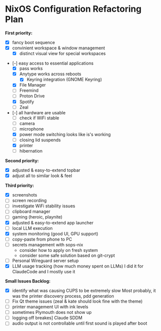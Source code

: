 # NixOS Configuration Refactoring Plan

**First priority:**

- [x] fancy boot sequence
- [x] convinient workspace & window management
    - [x] distinct visual view for special workspaces
- [-] easy access to essential applications
    - [x] pass works
    - [x] Anytype works across reboots
        - [x] Keyring integration (GNOME Keyring)
    - [x] File Manager
    - [ ] Freemind
    - [ ] Proton Drive
    - [x] Spotify
    - [ ] Zeal
- [-] all hardware are usable
    - [ ] check if WiFi stable
    - [ ] camera
    - [ ] microphone
    - [x] power mode switching
        looks like is's working
    - [ ] closing lid suspends
    - [x] printer
    - [ ] hibernation

**Second priority:**

- [x] adjusted & easy-to-extend topbar
- [x] adjust all to similar look & feel

**Third priority:**

- [x] screenshots
- [ ] screen recording
- [ ] investigate WiFi stability issues
- [ ] clipboard manager
- [ ] gaming (heroic, playnite)
- [x] adjusted & easy-to-extend app launcher
- [ ] local LLM execution
- [x] system monitoring (good UI, GPU support)
- [ ] copy-paste from phone to PC
- [ ] secrets management with sops-nix
    - consider how to apply on fresh system
    - consider some safe solution based on git-crypt
- [ ] Personal Wireguard server setup
- [x] LLM usage tracking (how much money spent on LLMs)
    I did it for ClaudeCode and I mostly use it

**Small Issues Backlog:**

- [x] identify what was causing CUPS to be extremely slow
    Most probably, it was the printer discovery process, pdd generation
- [ ] Fix Qt theme issues (zeal & kate should look fine with the theme)
- [ ] printer management UI with ink levels
- [ ] sometimes Plymouth does not show up
- [ ] logging off breakes] Claude SDDM
- [ ] audio output is not controllable until first sound is played after boot
